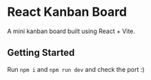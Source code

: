 # React Kanban Board

A mini kanban board built using React + Vite.

## Getting Started

Run `npm i` and `npm run dev` and check the port :)
